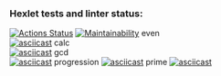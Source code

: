 ### Hexlet tests and linter status:
[![Actions Status](https://github.com/moxa-rumin/frontend-project-44/workflows/hexlet-check/badge.svg)](https://github.com/moxa-rumin/frontend-project-44/actions)
[![Maintainability](https://api.codeclimate.com/v1/badges/a99a88d28ad37a79dbf6/maintainability)](https://codeclimate.com/github/codeclimate/codeclimate/maintainability)
even<br>
[![asciicast](https://asciinema.org/a/9y4SDe6Ox1P5emWcxhTHz5Ms2.svg)](https://asciinema.org/a/9y4SDe6Ox1P5emWcxhTHz5Ms2)
calc<br>
[![asciicast](https://asciinema.org/a/3qA6p758HJGdldmiv0JjQ75id.svg)](https://asciinema.org/a/3qA6p758HJGdldmiv0JjQ75id)
gcd<br>
[![asciicast](https://asciinema.org/a/adx14zHs4PvnHFndRgrLlbHzr.svg)](https://asciinema.org/a/adx14zHs4PvnHFndRgrLlbHzr)
progression
[![asciicast](https://asciinema.org/a/AKdyTN0lTmzVMj9an5QuoM4FV.svg)](https://asciinema.org/a/AKdyTN0lTmzVMj9an5QuoM4FV)
prime 
[![asciicast](https://asciinema.org/a/1Bq9qcNJXYW6FsRm2gqQKpFoS.svg)](https://asciinema.org/a/1Bq9qcNJXYW6FsRm2gqQKpFoS)